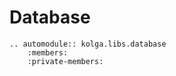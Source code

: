 # Database    

```eval_rst
.. automodule:: kolga.libs.database
    :members:
    :private-members:
```
